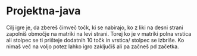 # Projektna-java

Cilj igre je, da zbereš čimveč točk, ki se nabirajo, ko z liki na desni strani zapolniš območje na matriki na levi strani. Torej ko je v matriki polna vrstica ali stolpec se ti prišteje dodatnih 10 točk in vrstica/ stolpec se izbriše. 
Ko nimaš več na voljo potez lahko igro zaključiš ali pa začneš pd začetka.
